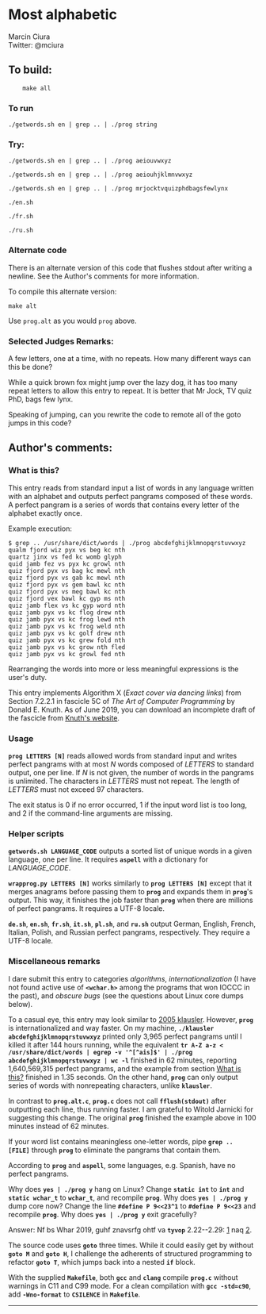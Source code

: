 # Most alphabetic

Marcin Ciura  
Twitter: @mciura  

## To build:

        make all

### To run

    ./getwords.sh en | grep .. | ./prog string

### Try:

    ./getwords.sh en | grep .. | ./prog aeiouvwxyz

    ./getwords.sh en | grep .. | ./prog aeiouhjklmnvwxyz

    ./getwords.sh en | grep .. | ./prog mrjocktvquizphdbagsfewlynx

    ./en.sh

    ./fr.sh

    ./ru.sh

### Alternate code

There is an alternate version of this code that flushes stdout after writing a newline.
See the Author's comments for more information.

To compile this alternate version:

    make alt

Use `prog.alt` as you would `prog` above.

### Selected Judges Remarks:

A few letters, one at a time, with no repeats.
How many different ways can this be done?

While a quick brown fox might jump over the lazy dog,
it has too many repeat letters to allow this entry to repeat.
It is better that Mr Jock, TV quiz PhD, bags few lynx.

Speaking of jumping, can you rewrite the code to
remote all of the goto jumps in this code?

## Author's comments:
### What is this? <a name="wit"></a>

This entry reads from standard input a list of words in any language
written with an alphabet and outputs perfect pangrams composed of these
words. A perfect pangram is a series of words that contains every letter
of the alphabet exactly once.

Example execution:

    $ grep .. /usr/share/dict/words | ./prog abcdefghijklmnopqrstuvwxyz
    qualm fjord wiz pyx vs beg kc nth
    quartz jinx vs fed kc womb glyph
    quid jamb fez vs pyx kc growl nth
    quiz fjord pyx vs bag kc mewl nth
    quiz fjord pyx vs gab kc mewl nth
    quiz fjord pyx vs gem bawl kc nth
    quiz fjord pyx vs meg bawl kc nth
    quiz fjord vex bawl kc gyp ms nth
    quiz jamb flex vs kc gyp word nth
    quiz jamb pyx vs kc flog drew nth
    quiz jamb pyx vs kc frog lewd nth
    quiz jamb pyx vs kc frog weld nth
    quiz jamb pyx vs kc golf drew nth
    quiz jamb pyx vs kc grew fold nth
    quiz jamb pyx vs kc grow nth fled
    quiz jamb pyx vs kc growl fed nth

Rearranging the words into more or less meaningful expressions is the
user's duty.

This entry implements Algorithm X (_Exact cover via dancing links_)
from Section 7.2.2.1 in fascicle 5C of _The Art of Computer
Programming_ by Donald E. Knuth. As of June 2019, you can download an
incomplete draft of the fascicle from [Knuth's
website](https://www-cs-faculty.stanford.edu/~knuth/fasc5c.ps.gz).

### Usage

**`prog LETTERS [N]`**
reads allowed words from standard input and writes perfect pangrams
with at most _N_ words composed of _LETTERS_ to standard output, one
per line. If _N_ is not given, the number of words in the pangrams is
unlimited. The characters in _LETTERS_ must not repeat. The length of
_LETTERS_ must not exceed 97 characters.

The exit status is 0 if no error occurred, 1 if the input word list
is too long, and 2 if the command-line arguments are missing.

### Helper scripts

**`getwords.sh LANGUAGE_CODE`**
outputs a sorted list of unique words in a given language, one per
line. It requires **`aspell`** with a dictionary for _LANGUAGE_CODE_.

**`wrapprog.py LETTERS [N]`**
works similarly to **`prog LETTERS [N]`** except that it merges
anagrams before passing them to **`prog`** and expands them in
**`prog`**'s output. This way, it finishes the job faster than
**`prog`** when there are millions of perfect pangrams. It requires a
UTF-8 locale.

**`de.sh`**, **`en.sh`**, **`fr.sh`**, **`it.sh`**, **`pl.sh`**,
and **`ru.sh`** output German, English, French, Italian, Polish,
and Russian perfect pangrams, respectively. They require a UTF-8
locale.

### Miscellaneous remarks

I dare submit this entry to categories _algorithms_,
_internationalization_ (I have not found active use of **`<wchar.h>`**
among the programs that won IOCCC in the past), and _obscure bugs_ (see
the questions about Linux core dumps below).

To a casual eye, this entry may look similar to
[2005 klausler](https://www.ioccc.org/years.html#2005_klausler).
However, **`prog`** is internationalized and way faster. On my machine,
**`./klausler abcdefghijklmnopqrstuvwxyz`** printed only 3,965 perfect
pangrams until I killed it after 144 hours running, while the
equivalent
**`tr A-Z a-z < /usr/share/dict/words | egrep -v '^[^ais]$' | ./prog abcdefghijklmnopqrstuvwxyz | wc -l`**
finished in 62 minutes, reporting 1,640,569,315 perfect pangrams, and
the example from section [What is this?](#wit) finished in 1.35
seconds. On the other hand, **`prog`** can only output series of words
with nonrepeating characters, unlike **`klausler`**.

In contrast to **`prog.alt.c`**, **`prog.c`** does not call
**`fflush(stdout)`** after outputting each line, thus running faster.
I am grateful to Witold Jarnicki for suggesting this change.
The original **`prog`** finished the example above in 100 minutes
instead of 62 minutes.

If your word list contains meaningless one-letter words, pipe
**`grep .. [FILE]`** through **`prog`** to eliminate the pangrams that
contain them.

According to **`prog`** and **`aspell`**, some languages, e.g. Spanish,
have no perfect pangrams.

Why does **`yes | ./prog y`** hang on Linux? Change **`static int`** to
**`int`** and **`static wchar_t`** to **`wchar_t`**, and recompile
**`prog`**. Why does **`yes | ./prog y`** dump core now? Change the line
**`#define P 9<<23^1`** to **`#define P 9<<23`** and recompile
**`prog`**. Why does **`yes | ./prog y`** exit gracefully?

Answer: Nf bs Whar 2019, guhf znavsrfg ohtf va **`tyvop`** 2.22--2.29:
[1](https://sourceware.org/bugzilla/show_bug.cgi?id=20568) naq
[2](https://sourceware.org/bugzilla/show_bug.cgi?id=20632).

The source code uses **`goto`** three times. While it could easily get
by without **`goto M`** and **`goto H`**, I challenge the adherents of
structured programming to refactor **`goto T`**, which jumps back into a
nested **`if`** block.

With the supplied **`Makefile`**, both **`gcc`** and **`clang`** compile
**`prog.c`** without warnings in C11 and C99 mode. For a clean
compilation with **`gcc -std=c90`**, add **`-Wno-format`** to
**`CSILENCE`** in **`Makefile`**.

--------------------------------------------------------------------------------
<!--
(c) Copyright 1984-2019, [Leo Broukhis, Simon Cooper, Landon Curt Noll][judges] - All rights reserved
This work is licensed under a [Creative Commons Attribution-ShareAlike 3.0 Unported License][cc].

[judges]: http://www.ioccc.org/judges.html
[cc]: http://creativecommons.org/licenses/by-sa/3.0/
-->
